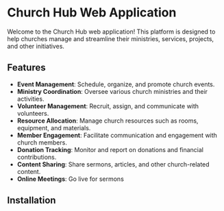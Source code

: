 # Church Hub Web Application

Welcome to the Church Hub web application! This platform is designed to help churches manage and streamline their ministries, services, projects, and other initiatives.

## Features

- **Event Management**: Schedule, organize, and promote church events.
- **Ministry Coordination**: Oversee various church ministries and their activities.
- **Volunteer Management**: Recruit, assign, and communicate with volunteers.
- **Resource Allocation**: Manage church resources such as rooms, equipment, and materials.
- **Member Engagement**: Facilitate communication and engagement with church members.
- **Donation Tracking**: Monitor and report on donations and financial contributions.
- **Content Sharing**: Share sermons, articles, and other church-related content.
- **Online Meetings**: Go live for sermons

## Installation
